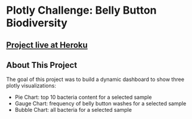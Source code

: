 # Plotly Challenge: Belly Button Biodiversity
## [Project live at Heroku](https://alli--bb-biodiversity.herokuapp.com/) 
## About This Project
The goal of this project was to build a dynamic dashboard to show three plotly visualizations:  
 * Pie Chart: top 10 bacteria content for a selected sample
 * Gauge Chart: frequency of belly button washes for a selected sample 
 * Bubble Chart: all bacteria for a selected sample 

